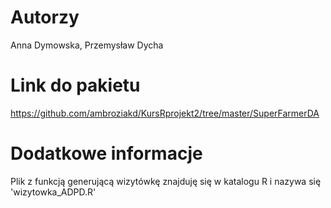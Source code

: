 # Autorzy
Anna Dymowska, Przemysław Dycha

# Link do pakietu
https://github.com/ambroziakd/KursRprojekt2/tree/master/SuperFarmerDA

# Dodatkowe informacje
Plik z funkcją generującą wizytówkę znajduję się w katalogu R i nazywa się 'wizytowka_ADPD.R'
